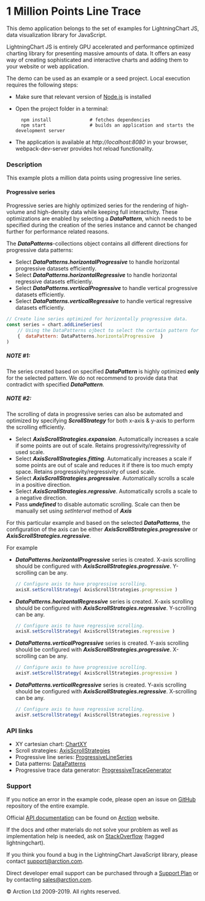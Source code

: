 # 1 Million Points Line Trace

This demo application belongs to the set of examples for LightningChart JS, data visualization library for JavaScript.

LightningChart JS is entirely GPU accelerated and performance optimized charting library for presenting massive amounts of data. It offers an easy way of creating sophisticated and interactive charts and adding them to your website or web application.

The demo can be used as an example or a seed project. Local execution requires the following steps:

- Make sure that relevant version of [Node.js](https://nodejs.org/en/download/) is installed
- Open the project folder in a terminal:

        npm install              # fetches dependencies
        npm start                # builds an application and starts the development server

- The application is available at *http://localhost:8080* in your browser, webpack-dev-server provides hot reload functionality.

### Description 

This example plots a million data points using progressive line series.

#### Progressive series

Progressive series are highly optimized series for the rendering of high-volume and high-density data while keeping full interactivity.
These optimizations are enabled by selecting a ***DataPattern***, which needs to be specified during the creation of the series instance and cannot be changed further for performance related reasons.

The ***DataPatterns***-collections object contains all different directions for progressive data patterns:
- Select ***DataPatterns.horizontalProgressive*** to handle horizontal progressive datasets efficiently.
- Select ***DataPatterns.horizontalRegressive*** to handle horizontal regressive datasets efficiently.
- Select ***DataPatterns.verticalProgressive*** to handle vertical progressive datasets efficiently.
- Select ***DataPatterns.verticalRegressive*** to handle vertical regressive datasets efficiently.

```javascript
// Create line series optimized for horizontally progressive data.
const series = chart.addLineSeries(
    // Using the DataPatterns ojbect to select the certain pattern for the line series.
    {  dataPattern: DataPatterns.horizontalProgressive  }
)
```

##### NOTE #1:

The series created based on specified ***DataPattern*** is highly optimized **only** for the selected pattern. We do not recommend to provide data that contradict with specified ***DataPattern***.

##### NOTE #2:

The scrolling of data in progressive series can also be automated and optimized by specifying ***ScrollStrategy*** for both x-axis & y-axis to perform the scrolling efficiently.

- Select ***AxisScrollStrategies.expansion***. Automatically increases a scale if some points are out of scale. Retains progressivity/regressivity of used scale.
- Select ***AxisScrollStrategies.fitting***. Automatically increases a scale if some points are out of scale and reduces it if there is too much empty space. Retains progressivity/regressivity of used scale.
- Select ***AxisScrollStrategies.progressive***. Automatically scrolls a scale in a positive direction.
- Select ***AxisScrollStrategies.regressive***. Automatically scrolls a scale to a negative direction.
- Pass ***undefined*** to disable automatic scrolling. Scale can then be manually set using *setInterval* method of ***Axis***

For this particular example and based on the selected ***DataPatterns***, the configuration of the axis can be either ***AxisScrollStrategies.progressive*** or ***AxisScrollStrategies.regressive***.

For example
- ***DataPatterns.horizontalProgressive*** series is created. X-axis scrolling should be configured with ***AxisScrollStrategies.progressive***. Y-scrolling can be any.

    ```javascript
    // Configure axis to have progressive scrolling.
    axisX.setScrollStrategy( AxisScrollStrategies.progressive )
    ```

- ***DataPatterns.horizontalRegressive*** series is created. X-axis scrolling should be configured with ***AxisScrollStrategies.regressive***. Y-scrolling can be any.
    
    ```javascript
    // Configure axis to have regressive scrolling.
    axisX.setScrollStrategy( AxisScrollStrategies.regressive )
    ```

- ***DataPatterns.verticalProgressive*** series is created. Y-axis scrolling should be configured with ***AxisScrollStrategies.progressive***. X-scrolling can be any.
    
    ```javascript
    // Configure axis to have progressive scrolling.
    axisY.setScrollStrategy( AxisScrollStrategies.progressive )
    ```

- ***DataPatterns.verticalRegressive*** series is created. Y-axis scrolling should be configured with ***AxisScrollStrategies.regressive***. X-scrolling can be any.
    
    ```javascript
    // Configure axis to have regressive scrolling.
    axisY.setScrollStrategy( AxisScrollStrategies.regressive )
    ```


### API links

* XY cartesian chart: [ChartXY][]
* Scroll strategies: [AxisScrollStrategies][]
* Progressive line series: [ProgressiveLineSeries][]
* Data patterns: [DataPatterns][]
* Progressive trace data generator: [ProgressiveTraceGenerator][]


### Support

If you notice an error in the example code, please open an issue on [GitHub][0] repository of the entire example.

Official [API documentation][1] can be found on [Arction][2] website.

If the docs and other materials do not solve your problem as well as implementation help is needed, ask on [StackOverflow][3] (tagged lightningchart).

If you think you found a bug in the LightningChart JavaScript library, please contact support@arction.com.

Direct developer email support can be purchased through a [Support Plan][4] or by contacting sales@arction.com.

© Arction Ltd 2009-2019. All rights reserved.

[0]: https://github.com/Arction/
[1]: https://www.arction.com/lightningchart-js-api-documentation/
[2]: https://www.arction.com
[3]: https://stackoverflow.com/questions/tagged/lightningchart
[4]: https://www.arction.com/support-services/

[AxisScrollStrategies]: https://www.arction.com/lightningchart-js-api-documentation/v1.1.0/globals.html#axisscrollstrategies
[ChartXY]: https://www.arction.com/lightningchart-js-api-documentation/v1.1.0/classes/chartxy.html
[DataPatterns]: https://www.arction.com/lightningchart-js-api-documentation/v1.1.0/globals.html#datapatterns
[ProgressiveLineSeries]: https://www.arction.com/lightningchart-js-api-documentation/v1.1.0/classes/progressivelineseries.html
[ProgressiveTraceGenerator]: https://arction.github.io/xydata/classes/progressivetracegenerator.html